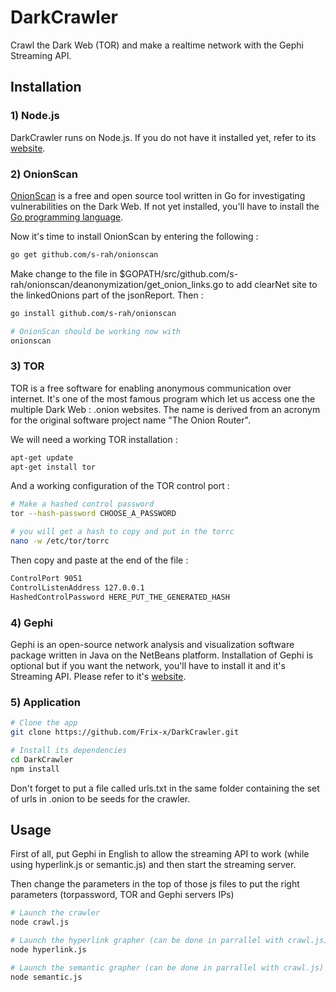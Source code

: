 # DarkCrawler

Crawl the Dark Web (TOR) and make a realtime network with the Gephi Streaming API.

## Installation

### 1) Node.js

DarkCrawler runs on Node.js. If you do not have it installed yet, refer to its [website](http://nodejs.org/).

### 2) OnionScan

[OnionScan](https://github.com/s-rah/onionscan) is a free and open source tool written in Go for investigating vulnerabilities on the Dark Web. If not yet installed, you'll have to install the [Go programming language](https://golang.org/doc/install).

Now it's time to install OnionScan by entering the following :

```bash
go get github.com/s-rah/onionscan
```

Make change to the file in $GOPATH/src/github.com/s-rah/onionscan/deanonymization/get_onion_links.go to add clearNet site to the linkedOnions part of the jsonReport. Then :

```bash
go install github.com/s-rah/onionscan

# OnionScan should be working now with
onionscan
```

### 3) TOR

TOR is a free software for enabling anonymous communication over internet. It's one of the most famous program which let us access one the multiple Dark Web : .onion websites. The name is derived from an acronym for the original software project name "The Onion Router".

We will need a working TOR installation :

```bash
apt-get update
apt-get install tor
```

And a working configuration of the TOR control port :

```bash
# Make a hashed control password
tor --hash-password CHOOSE_A_PASSWORD

# you will get a hash to copy and put in the torrc
nano -w /etc/tor/torrc
```

Then copy and paste at the end of the file :

```bash
ControlPort 9051
ControlListenAddress 127.0.0.1
HashedControlPassword HERE_PUT_THE_GENERATED_HASH
```

### 4) Gephi

Gephi is an open-source network analysis and visualization software package written in Java on the NetBeans platform.
Installation of Gephi is optional but if you want the network, you'll have to install it and it's Streaming API. Please refer to it's [website](https://gephi.org/).

### 5) Application

```bash
# Clone the app
git clone https://github.com/Frix-x/DarkCrawler.git

# Install its dependencies
cd DarkCrawler
npm install
```

Don't forget to put a file called urls.txt in the same folder containing the set of urls in .onion to be seeds for the crawler.

## Usage

First of all, put Gephi in English to allow the streaming API to work (while using hyperlink.js or semantic.js) and then start the streaming server.

Then change the parameters in the top of those js files to put the right parameters (torpassword, TOR and Gephi servers IPs)

```bash
# Launch the crawler
node crawl.js

# Launch the hyperlink grapher (can be done in parrallel with crawl.js)
node hyperlink.js

# Launch the semantic grapher (can be done in parrallel with crawl.js)
node semantic.js
```
